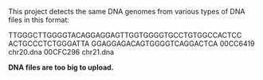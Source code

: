 This project detects the same DNA genomes from various types of DNA files in this format: 

TTGGGCTTGGGGTACAGGAGGAGTTGGTGGGGTGCCTGTGGCCACTCC
 ACTGCCCTCTGGGATTA 
GGAGGAGACAGTGGGGTCAGGACTCA 
00CC6419 chr20.dna 
00CFC296 chr21.dna 

**DNA files are too big to upload.**
